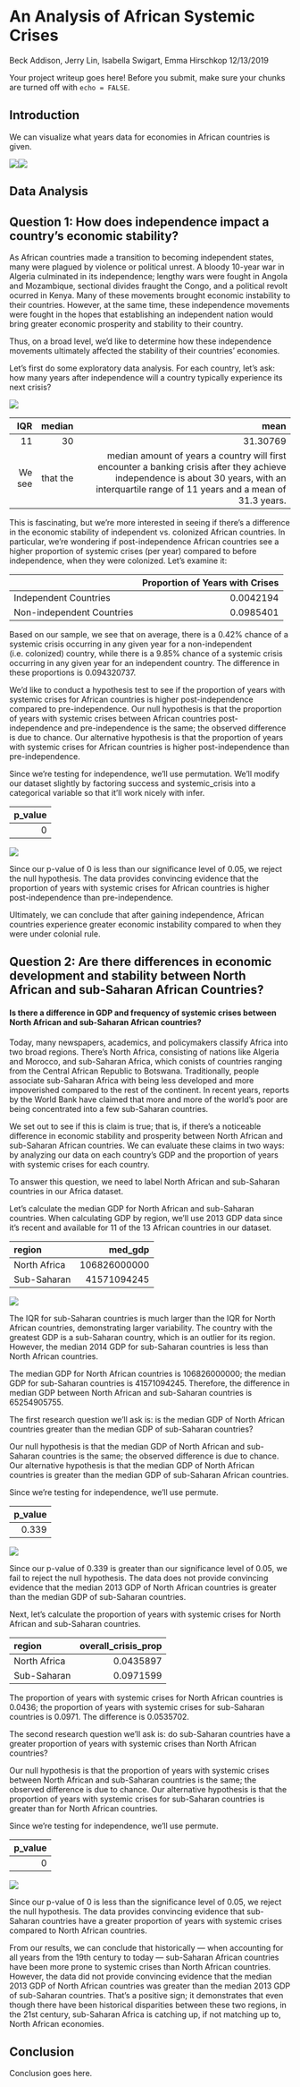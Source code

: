 An Analysis of African Systemic Crises
================
Beck Addison, Jerry Lin, Isabella Swigart, Emma Hirschkop
12/13/2019

Your project writeup goes here\! Before you submit, make sure your
chunks are turned off with `echo = FALSE`.

## Introduction

We can visualize what years data for economies in African countries is
given.

![](writeup_files/figure-gfm/countries-included-1.png)<!-- -->![](writeup_files/figure-gfm/countries-included-2.png)<!-- -->

## Data Analysis

## Question 1: How does independence impact a country’s economic stability?

As African countries made a transition to becoming independent states,
many were plagued by violence or political unrest. A bloody 10-year war
in Algeria culminated in its independence; lengthy wars were fought in
Angola and Mozambique, sectional divides fraught the Congo, and a
political revolt ocurred in Kenya. Many of these movements brought
economic instability to their countries. However, at the same time,
these independence movements were fought in the hopes that establishing
an independent nation would bring greater economic prosperity and
stability to their country.

Thus, on a broad level, we’d like to determine how these independence
movements ultimately affected the stability of their countries’
economies.

Let’s first do some exploratory data analysis. For each country, let’s
ask: how many years after independence will a country typically
experience its next
crisis?

![](writeup_files/figure-gfm/independence-1.png)<!-- -->

|    IQR |   median |                                                                                                                                                                                        mean |
| -----: | -------: | ------------------------------------------------------------------------------------------------------------------------------------------------------------------------------------------: |
|     11 |       30 |                                                                                                                                                                                    31.30769 |
| We see | that the | median amount of years a country will first encounter a banking crisis after they achieve independence is about 30 years, with an interquartile range of 11 years and a mean of 31.3 years. |

This is fascinating, but we’re more interested in seeing if there’s a
difference in the economic stability of independent vs. colonized
African countries. In particular, we’re wondering if post-independence
African countries see a higher proportion of systemic crises (per year)
compared to before independence, when they were colonized. Let’s examine
it:

|                           | Proportion of Years with Crises |
| ------------------------- | ------------------------------: |
| Independent Countries     |                       0.0042194 |
| Non-independent Countries |                       0.0985401 |

Based on our sample, we see that on average, there is a 0.42% chance of
a systemic crisis occurring in any given year for a non-independent
(i.e. colonized) country, while there is a 9.85% chance of a systemic
crisis occurring in any given year for an independent country. The
difference in these proportions is 0.094320737.

We’d like to conduct a hypothesis test to see if the proportion of years
with systemic crises for African countries is higher post-independence
compared to pre-independence. Our null hypothesis is that the proportion
of years with systemic crises between African countries
post-independence and pre-independence is the same; the observed
difference is due to chance. Our alternative hypothesis is that the
proportion of years with systemic crises for African countries is higher
post-independence than pre-independence.

Since we’re testing for independence, we’ll use permutation. We’ll
modify our dataset slightly by factoring success and systemic\_crisis
into a categorical variable so that it’ll work nicely with infer.

| p\_value |
| -------: |
|        0 |

![](writeup_files/figure-gfm/crisis-prop-diff-1.png)<!-- -->

Since our p-value of 0 is less than our significance level of 0.05, we
reject the null hypothesis. The data provides convincing evidence that
the proportion of years with systemic crises for African countries is
higher post-independence than pre-independence.

Ultimately, we can conclude that after gaining independence, African
countries experience greater economic instability compared to when they
were under colonial
rule.

## Question 2: Are there differences in economic development and stability between North African and sub-Saharan African Countries?

#### Is there a difference in GDP and frequency of systemic crises between North African and sub-Saharan African countries?

Today, many newspapers, academics, and policymakers classify Africa into
two broad regions. There’s North Africa, consisting of nations like
Algeria and Morocco, and sub-Saharan Africa, which conists of countries
ranging from the Central African Republic to Botswana. Traditionally,
people associate sub-Saharan Africa with being less developed and more
impoverished compared to the rest of the continent. In recent years,
reports by the World Bank have claimed that more and more of the world’s
poor are being concentrated into a few sub-Saharan countries.

We set out to see if this is claim is true; that is, if there’s a
noticeable difference in economic stability and prosperity between North
African and sub-Saharan African countries. We can evaluate these claims
in two ways: by analyzing our data on each country’s GDP and the
proportion of years with systemic crises for each country.

To answer this question, we need to label North African and sub-Saharan
countries in our Africa dataset.

Let’s calculate the median GDP for North African and sub-Saharan
countries. When calculating GDP by region, we’ll use 2013 GDP data since
it’s recent and available for 11 of the 13 African countries in our
dataset.

| region       |     med\_gdp |
| :----------- | -----------: |
| North Africa | 106826000000 |
| Sub-Saharan  |  41571094245 |

![](writeup_files/figure-gfm/GDP-region-split-1.png)<!-- -->

The IQR for sub-Saharan countries is much larger than the IQR for North
African countries, demonstrating larger variability. The country with
the greatest GDP is a sub-Saharan country, which is an outlier for its
region. However, the median 2014 GDP for sub-Saharan countries is less
than North African countries.

The median GDP for North African countries is 106826000000; the median
GDP for sub-Saharan countries is 41571094245. Therefore, the difference
in median GDP between North African and sub-Saharan countries is
65254905755.

The first research question we’ll ask is: is the median GDP of North
African countries greater than the median GDP of sub-Saharan countries?

Our null hypothesis is that the median GDP of North African and
sub-Saharan countries is the same; the observed difference is due to
chance. Our alternative hypothesis is that the median GDP of North
African countries is greater than the median GDP of sub-Saharan African
countries.

Since we’re testing for independence, we’ll use permute.

| p\_value |
| -------: |
|    0.339 |

![](writeup_files/figure-gfm/gdp-prop-diff-1.png)<!-- -->

Since our p-value of 0.339 is greater than our significance level of
0.05, we fail to reject the null hypothesis. The data does not provide
convincing evidence that the median 2013 GDP of North African countries
is greater than the median GDP of sub-Saharan countries.

Next, let’s calculate the proportion of years with systemic crises for
North African and sub-Saharan countries.

| region       | overall\_crisis\_prop |
| :----------- | --------------------: |
| North Africa |             0.0435897 |
| Sub-Saharan  |             0.0971599 |

The proportion of years with systemic crises for North African countries
is 0.0436; the proportion of years with systemic crises for sub-Saharan
countries is 0.0971. The difference is 0.0535702.

The second research question we’ll ask is: do sub-Saharan countries have
a greater proportion of years with systemic crises than North African
countries?

Our null hypothesis is that the proportion of years with systemic crises
between North African and sub-Saharan countries is the same; the
observed difference is due to chance. Our alternative hypothesis is that
the proportion of years with systemic crises for sub-Saharan countries
is greater than for North African countries.

Since we’re testing for independence, we’ll use permute.

| p\_value |
| -------: |
|        0 |

![](writeup_files/figure-gfm/region-prop-diff-1.png)<!-- -->

Since our p-value of 0 is less than the significance level of 0.05, we
reject the null hypothesis. The data provides convincing evidence that
sub-Saharan countries have a greater proportion of years with systemic
crises compared to North African countries.

From our results, we can conclude that historically — when accounting
for all years from the 19th century to today — sub-Saharan African
countries have been more prone to systemic crises than North African
countries. However, the data did not provide convincing evidence that
the median 2013 GDP of North African countries was greater than the
median 2013 GDP of sub-Saharan countries. That’s a positive sign; it
demonstrates that even though there have been historical disparities
between these two regions, in the 21st century, sub-Saharan Africa is
catching up, if not matching up to, North African economies.

## Conclusion

Conclusion goes here.
